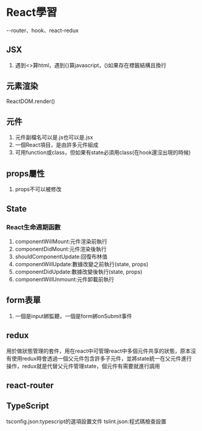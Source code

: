 # React學習

--router、hook、react-redux

## JSX
1. 遇到<>算html，遇到{}算javascript，()如果存在標籤結構且換行

## 元素渲染
ReactDOM.render()

## 元件
1. 元件副檔名可以是.js也可以是.jsx
2. 一個React項目，是由許多元件組成
3. 可用function或class，但如果有state必須用class(在hook還沒出現的時候)

## props屬性
1. props不可以被修改

## State

### React生命週期函數
1. componentWillMount:元件渲染前執行
2. componentDidMount:元件渲染後執行
3. shouldComponentUpdate:回復布林值
4. componentWillUpdate:數據改變之前執行(state, props)
5. componentDidUpdate:數據改變後執行(state, props)
6. componentWillUnmount:元件卸載前執行

## form表單
1. 一個是input綁監聽，一個是form綁onSubmit事件

## redux
用於做狀態管理的套件，用在react中可管理react中多個元件共享的狀態，原本沒有使用redux時會透過一個父元件包含許多子元件，並將state統一在父元件進行操作，redux就是代替父元件管理state，個元件有需要就進行調用

## react-router

## TypeScript
tsconfig.json:typescript的選項設置文件
tslint.json:程式碼檢查設置
